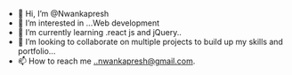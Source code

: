 - 👋 Hi, I’m @Nwankapresh
- 👀 I’m interested in ...Web development 
- 🌱 I’m currently learning .react js and jQuery..
- 💞️ I’m looking to collaborate on multiple projects to build up my skills and portfolio...
- 📫 How to reach me ..nwankapresh@gmail.com.

<!---
Nwankapresh/Nwankapresh is a ✨ special ✨ repository because its `README.md` (this file) appears on your GitHub profile.
You can click the Preview link to take a look at your changes.
--->
